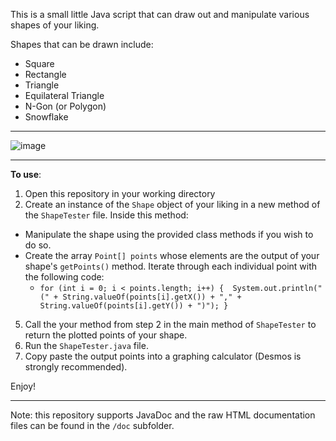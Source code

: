 This is a small little Java script that can draw out and manipulate various shapes of your liking.

Shapes that can be drawn include: 
* Square
* Rectangle
* Triangle
* Equilateral Triangle
* N-Gon (or Polygon)
* Snowflake
---

![image](https://user-images.githubusercontent.com/33074434/128992036-90857315-862c-4dd9-a009-8e4c8e9df46d.png)

---

**To use**:
1. Open this repository in your working directory
2. Create an instance of the `Shape` object of your liking in a new method of the `ShapeTester` file. Inside this method:
  * Manipulate the shape using the provided class methods if you wish to do so.
  * Create the array `Point[] points` whose elements are the output of your shape's `getPoints()` method. Iterate through each individual point with the following code:
    * `for (int i = 0; i < points.length; i++) { 
          System.out.println("(" + String.valueOf(points[i].getX()) + "," + String.valueOf(points[i].getY()) + ")");
    } `
5. Call the your method from step 2 in the main method of `ShapeTester` to return the plotted points of your shape.
6. Run the `ShapeTester.java` file.
7. Copy paste the output points into a graphing calculator (Desmos is strongly recommended).

Enjoy!

---
Note: this repository supports JavaDoc and the raw HTML documentation files can be found in the `/doc` subfolder.
